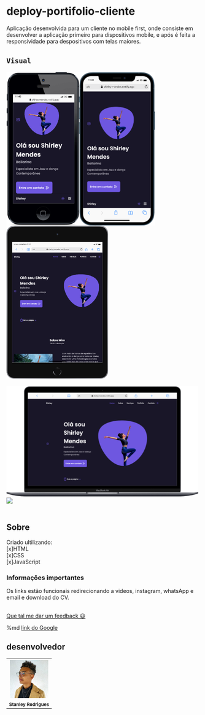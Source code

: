 # deploy-portifolio-cliente

Aplicação desenvolvida para um cliente no mobile first, onde consiste em desenvolver a aplicação primeiro para dispositivos mobile, e após é feita a responsividade para despositivos com telas maiores.


## `Visual`


<p aligh="center">
    <img  height="400" align="left" src="https://github.com/stanley-rodrigues/deploy-shirley/blob/main/iphone%205.png?raw=true"/>
    <img  height="400" align="left" src="https://github.com/stanley-rodrigues/deploy-shirley/blob/main/iphone%2012.png?raw=true"/>
  <img  height="400" src="https://github.com/stanley-rodrigues/deploy-shirley/blob/main/ipad%204.png?raw=true"/><br><br>
  <img  width="500"  src="https://github.com/stanley-rodrigues/deploy-shirley/blob/main/macair.png?raw=true"/>
  <img  width="500" src="https://github.com/stanley-rodrigues/deploy-shirley/blob/main/mobile.gif?raw=true"/><br><br>

## Sobre
Criado ultilizando:<br>
  [x]HTML<br>
  [x]CSS<br>
  [x]JavaScript<br>
  
  ### Informações importantes
  Os links estão funcionais redirecionando a videos, instagram, whatsApp e email e download do CV.
  
<br>
  <a href="https://shirley-mendes.netlify.app/" target="_blank" >Que tal me dar um feedback 😃</a>
  
  %md <a href="https://google.com" target="_blank">link do Google</a>
  
 
  

  
##  desenvolvedor

<table>
  <tr>
    <td align="center">
      <a href="https://www.linkedin.com/in/stanley-rodrigues/">
        <img src="https://github.com/stanley-rodrigues/easy-shopping-pag-responsiva/blob/master/assets/eu.jpeg?raw=true" width="100px;" alt="Foto de Stanley Rodrigues"/><br>
        <sub>
          <b>Stanley Rodrigues</b>
        </sub>
      </a>
    </td>
  </tr>
</table>
